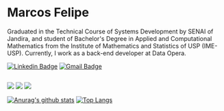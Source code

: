 # Marcos Felipe

Graduated in the Technical Course of Systems Development by SENAI of Jandira, and student of Bachelor's Degree in Applied and Computational Mathematics from the Institute of Mathematics and Statistics of USP (IME-USP). Currently, I work as a back-end developer at Data Opera.


[![Linkedin Badge](https://img.shields.io/badge/-LinkedIn-blue?style=flat-square&logo)](https://www.linkedin.com/in/marcosfbdcarvalho/)
[![Gmail Badge](https://img.shields.io/badge/-Gmail-c14438?style=flat-square&logo=Gmail&logoColor=white)](mailto:mfbdcarvalho@gmail.com)

##

![](https://img.shields.io/badge/%E2%80%8E-Rust-000?logo=rust&logoColor=white&style=flat-square)
![]([https://img.shields.io/badge/%E2%80%8E-Rust-000?logo=rust&logoColor=white&style=flat-square](https://img.shields.io/badge/%E2%80%8ETypeScript-259?logo=typescript&logoColor=white&style=flat-square))
![]([https://img.shields.io/badge/%E2%80%8E-Rust-000?logo=rust&logoColor=white&style=flat-square](https://img.shields.io/badge/%E2%80%8E-Swift-300?logo=swift&logoColor=white&style=flat-square))

[![Anurag's github stats](https://github-readme-stats.vercel.app/api?username=mathcosfelipe&hide=issues&show_icons=true&title_color=61dafb&text_color=FFFFFF&icon_color=61dafb&bg_color=20232a)](https://github.com/anuraghazra/github-readme-stats)
[![Top Langs](https://github-readme-stats.vercel.app/api/top-langs/?username=mathcosfelipe&layout=compact&title_color=61dafb&text_color=FFFFFF&icon_color=61dafb&bg_color=20232a)](https://github.com/anuraghazra/github-readme-stats)
